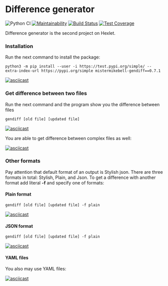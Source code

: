 # Difference generator

![Python CI](https://github.com/mistermikebell/python-project-lvl2/workflows/Python%20CI/badge.svg) [![Maintainability](https://api.codeclimate.com/v1/badges/763d93e1f69357e50e8a/maintainability)](https://codeclimate.com/github/mistermikebell/python-project-lvl2/maintainability) [![Build Status](https://travis-ci.com/mistermikebell/python-project-lvl2.svg?branch=main)](https://travis-ci.com/mistermikebell/python-project-lvl2) [![Test Coverage](https://api.codeclimate.com/v1/badges/763d93e1f69357e50e8a/test_coverage)](https://codeclimate.com/github/mistermikebell/python-project-lvl2/test_coverage)

Difference generator is the second project on Hexlet.

### Installation
Run the next command to install the package:
```
python3 -m pip install --user -i https://test.pypi.org/simple/ --extra-index-url https://pypi.org/simple mistermikebell-gendiff==0.7.1

```
[![asciicast](https://asciinema.org/a/kc9yVJ1AcLFxQv4Qhx2fgRCTe.svg)](https://asciinema.org/a/kc9yVJ1AcLFxQv4Qhx2fgRCTe)

### Get difference between two files
Run the next command and the program show you the difference between files
```
gendiff [old file] [updated file]

```

[![asciicast](https://asciinema.org/a/rR03zpN9CUt0lxdEO8JVszsmC.svg)](https://asciinema.org/a/rR03zpN9CUt0lxdEO8JVszsmC)



You are able to get difference between complex files as well:

[![asciicast](https://asciinema.org/a/U3pG1xcc1GdsdyrpA7KcWH3EG.svg)](https://asciinema.org/a/U3pG1xcc1GdsdyrpA7KcWH3EG)

### Other formats
Pay attention that default format of an output is Stylish json. There are three formats in total: Stylish, Plain, and Json.
To get a difference with another format add literal <b>-f</b> and specify one of formats:

#### Plain format
```
gendiff [old file] [updated file] -f plain

```
[![asciicast](https://asciinema.org/a/7oU0bA0JjPzxnVFEZ5Iy07CzL.svg)](https://asciinema.org/a/7oU0bA0JjPzxnVFEZ5Iy07CzL)

#### JSON format
```
gendiff [old file] [updated file] -f plain

```
[![asciicast](https://asciinema.org/a/sJwRvFDbOAwk1s86lrICI1PJG.svg)](https://asciinema.org/a/sJwRvFDbOAwk1s86lrICI1PJG)

#### YAML files
You also may use YAML files:

[![asciicast](https://asciinema.org/a/IMWSe0I9uI0T60SwfjaREARV5.svg)](https://asciinema.org/a/IMWSe0I9uI0T60SwfjaREARV5)
